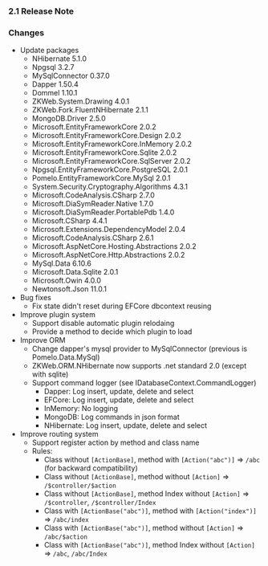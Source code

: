 ﻿### 2.1 Release Note

### Changes

- Update packages
	- NHibernate 5.1.0
	- Npgsql 3.2.7
	- MySqlConnector 0.37.0
	- Dapper 1.50.4
	- Dommel 1.10.1
	- ZKWeb.System.Drawing 4.0.1
	- ZKWeb.Fork.FluentNHibernate 2.1.1
	- MongoDB.Driver 2.5.0
	- Microsoft.EntityFrameworkCore 2.0.2
	- Microsoft.EntityFrameworkCore.Design 2.0.2
	- Microsoft.EntityFrameworkCore.InMemory 2.0.2
	- Microsoft.EntityFrameworkCore.Sqlite 2.0.2
	- Microsoft.EntityFrameworkCore.SqlServer 2.0.2
	- Npgsql.EntityFrameworkCore.PostgreSQL 2.0.1
	- Pomelo.EntityFrameworkCore.MySql 2.0.1
	- System.Security.Cryptography.Algorithms 4.3.1
	- Microsoft.CodeAnalysis.CSharp 2.7.0
	- Microsoft.DiaSymReader.Native 1.7.0
	- Microsoft.DiaSymReader.PortablePdb 1.4.0
	- Microsoft.CSharp 4.4.1
	- Microsoft.Extensions.DependencyModel 2.0.4
	- Microsoft.CodeAnalysis.CSharp 2.6.1
	- Microsoft.AspNetCore.Hosting.Abstractions 2.0.2
	- Microsoft.AspNetCore.Http.Abstractions 2.0.2
	- MySql.Data 6.10.6
	- Microsoft.Data.Sqlite 2.0.1
	- Microsoft.Owin 4.0.0
	- Newtonsoft.Json 11.0.1
- Bug fixes
	- Fix state didn't reset during EFCore dbcontext reusing
- Improve plugin system
	- Support disable automatic plugin relodaing
	- Provide a method to decide which plugin to load
- Improve ORM
	- Change dapper's mysql provider to MySqlConnector (previous is Pomelo.Data.MySql)
	- ZKWeb.ORM.NHibernate now supports .net standard 2.0 (except with sqlite)
	- Support command logger (see IDatabaseContext.CommandLogger)
		- Dapper: Log insert, update, delete and select
		- EFCore: Log insert, update, delete and select
		- InMemory: No logging
		- MongoDB: Log commands in json format
		- NHibernate: Log insert, update, delete and select
- Improve routing system
	- Support register action by method and class name
	- Rules:
		- Class without `[ActionBase]`, method with `[Action("abc")]` => `/abc` (for backward compatibility)<br/>
		- Class without `[ActionBase]`, method without `[Action]` => `/$controller/$action`<br/>
		- Class without `[ActionBase]`, method Index without `[Action]` => `/$controller`, `/$controller/Index`<br/>
		- Class with `[ActionBase("abc")]`, method with `[Action("index")]` => `/abc/index`<br/>
		- Class with `[ActionBase("abc")]`, method without `[Action]` => `/abc/$action`<br/>
		- Class with `[ActionBase("abc")]`, method Index without `[Action]` => `/abc`, `/abc/Index`<br/>
